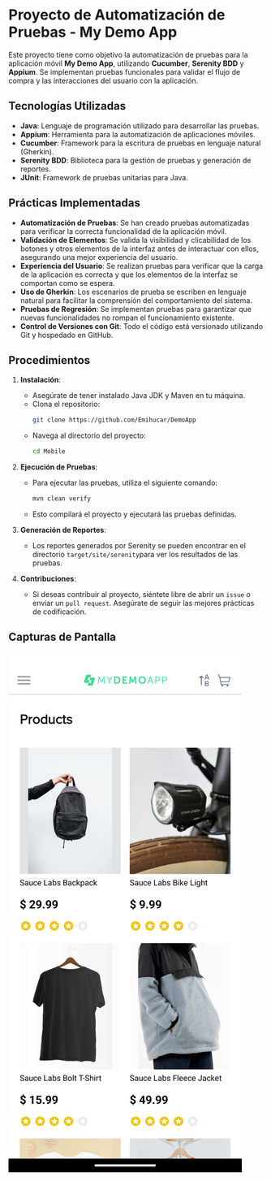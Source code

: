 # Proyecto de Automatización de Pruebas - My Demo App

Este proyecto tiene como objetivo la automatización de pruebas para la aplicación móvil **My Demo App**, utilizando **Cucumber**, **Serenity BDD** y **Appium**. Se implementan pruebas funcionales para validar el flujo de compra y las interacciones del usuario con la aplicación.

## Tecnologías Utilizadas

- **Java**: Lenguaje de programación utilizado para desarrollar las pruebas.
- **Appium**: Herramienta para la automatización de aplicaciones móviles.
- **Cucumber**: Framework para la escritura de pruebas en lenguaje natural (Gherkin).
- **Serenity BDD**: Biblioteca para la gestión de pruebas y generación de reportes.
- **JUnit**: Framework de pruebas unitarias para Java.

## Prácticas Implementadas

- **Automatización de Pruebas**: Se han creado pruebas automatizadas para verificar la correcta funcionalidad de la aplicación móvil.
- **Validación de Elementos**: Se valida la visibilidad y clicabilidad de los botones y otros elementos de la interfaz antes de interactuar con ellos, asegurando una mejor experiencia del usuario.
- **Experiencia del Usuario**: Se realizan pruebas para verificar que la carga de la aplicación es correcta y que los elementos de la interfaz se comportan como se espera.
- **Uso de Gherkin**: Los escenarios de prueba se escriben en lenguaje natural para facilitar la comprensión del comportamiento del sistema.
- **Pruebas de Regresión**: Se implementan pruebas para garantizar que nuevas funcionalidades no rompan el funcionamiento existente.
- **Control de Versiones con Git**: Todo el código está versionado utilizando Git y hospedado en GitHub.

## Procedimientos

1. **Instalación**:
   - Asegúrate de tener instalado Java JDK y Maven en tu máquina.
   - Clona el repositorio:
     ```bash
     git clone https://github.com/Emihucar/DemoApp
     ```
   - Navega al directorio del proyecto:
     ```bash
     cd Mobile
     ```

2. **Ejecución de Pruebas**:
   - Para ejecutar las pruebas, utiliza el siguiente comando:
     ```bash
     mvn clean verify
     ```
   - Esto compilará el proyecto y ejecutará las pruebas definidas.

3. **Generación de Reportes**:
   - Los reportes generados por Serenity se pueden encontrar en el directorio `target/site/serenity`para ver los resultados de las pruebas.

4. **Contribuciones**:
   - Si deseas contribuir al proyecto, siéntete libre de abrir un `issue` o enviar un `pull request`. Asegúrate de seguir las mejores prácticas de codificación.
## Capturas de Pantalla

![DEMO APP](6ada6a6912570cdf848cb17a15d134def79f2977154fedd4010f09fb79d188d3.png)
